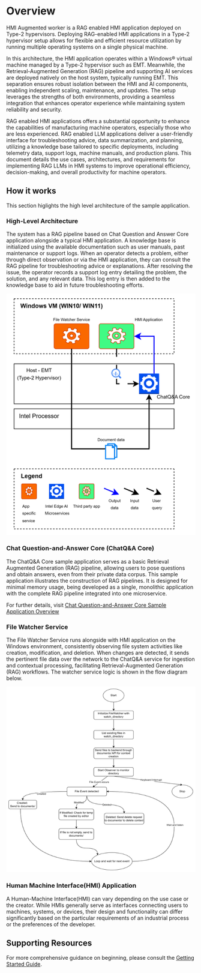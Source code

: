 # Overview
HMI Augmented worker is a RAG enabled HMI application deployed on Type-2 hypervisors. Deploying RAG-enabled HMI applications in a Type-2 hypervisor setup allows for flexible and efficient resource utilization by running multiple operating systems on a single physical machine.

In this architecture, the HMI application operates within a Windows® virtual machine managed by a Type-2 hypervisor such as EMT. Meanwhile, the Retrieval-Augmented Generation (RAG) pipeline and supporting AI services are deployed natively on the host system, typically running EMT. This separation ensures robust isolation between the HMI and AI components, enabling independent scaling, maintenance, and updates. The setup leverages the strengths of both environments, providing a seamless integration that enhances operator experience while maintaining system reliability and security.

RAG enabled HMI applications offers a substantial opportunity to enhance the capabilities of manufacturing machine operators, especially those who are less experienced. RAG enabled LLM applications deliver a user-friendly interface for troubleshooting advice, data summarization, and planning, utilizing a knowledge base tailored to specific deployments, including telemetry data, support logs, machine manuals, and production plans. This document details the use cases, architectures, and requirements for implementing RAG LLMs in HMI systems to improve operational efficiency, decision-making, and overall productivity for machine operators.

## How it works
This section higlights the high level architecture of the sample application.

### High-Level Architecture
The system has a RAG pipeline based on Chat Question and Answer Core application alongside a typical HMI application. A knowledge base is initialized using the available documentation such as user manuals, past maintenance or support logs. When an operator detects a problem, either through direct observation or via the HMI application, they can consult the RAG pipeline for troubleshooting advice or explanations. After resolving the issue, the operator records a support log entry detailing the problem, the solution, and any relevant data. This log entry is then added to the knowledge base to aid in future troubleshooting efforts.


![HMI Augmented Worker Architecture Diagram](./_images/hmi-augmented-worker-architecture.png)

### Chat Question-and-Answer Core (ChatQ&A Core)

The ChatQ&A Core sample application serves as a basic Retrieval Augmented Generation (RAG) pipeline, allowing users to pose questions and obtain answers, even from their private data corpus. This sample application illustrates the construction of RAG pipelines. It is designed for minimal memory usage, being developed as a single, monolithic application with the complete RAG pipeline integrated into one microservice.

For further details, visit [Chat Question-and-Answer Core Sample Application Overview](https://github.com/open-edge-platform/edge-ai-libraries/blob/main/sample-applications/chat-question-and-answer-core/docs/user-guide/overview.md)

### File Watcher Service

The File Watcher Service runs alongside with HMI application on the Windows environment, consistently observing file system activities like creation, modification, and deletion. When changes are detected, it sends the pertinent file data over the network to the ChatQ&A service for ingestion and contextual processing, facilitating Retrieval-Augmented Generation (RAG) workflows. The watcher service logic is shown in the flow diagram below.

![File Watcher Service Implementation Logic Flow](./_images/file-watcher-implementation-logic.png)

### Human Machine Interface(HMI) Application

A Human-Machine Interface(HMI) can vary depending on the use case or the creator. While HMIs generally serve as interfaces connecting users to machines, systems, or devices, their design and functionality can differ significantly based on the particular requirements of an industrial process or the preferences of the developer.

## Supporting Resources

For more comprehensive guidance on beginning, please consult the [Getting Started Guide](./get-started.md).